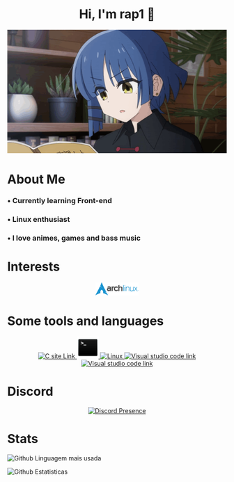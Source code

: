 <div align="center">
  <!-- Profile -->
  <div>
    <h1> Hi, I'm rap1 👋 </h1>
    <img src="/resources/ryo-surprise.gif" alt="ryo image" width="700">
  </div>

  <!-- About -->
  <div align="left">
    <h1>About Me</h1>
    <h3>• Currently learning Front-end </h3>
    <h3>• Linux enthusiast </h3>
    <h3>• I love animes, games and bass music </h3>
  </div>

  <!-- Interests -->
  <div>
    <h1 align="left">Interests</h1>
    <a href="https://archlinux.org/" target="_blank" rel="noreferrer"> <img src="/resources/archlinux.png" alt="Arch Linux Link" width="20%" height="20%"> </a>
  </div>

  <!-- Tools -->
  <div>
  <h1 align="left">Some tools and languages</h1>
    <p>
      <a href="https://www.learn-c.org/">
        <img src="https://skillicons.dev/icons?i=c" alt="C site Link">
      </a>
      <a href="https://www.gnu.org/software/bash/" target="_blank" rel="noreferrer">
        <img src="/resources/terminal.png" alt="Linux Bash info" width="50" height="50">
      </a>
      <a href="https://linux.org/" target="_blank" rel="noreferrer">
        <img src="https://skillicons.dev/icons?i=linux" alt="Linux">
      </a>
      <a href="https://code.visualstudio.com/" target="_blank" rel="noreferrer">
        <img src="https://skillicons.dev/icons?i=vscode" alt="Visual studio code link">
      </a>
      <a href="https://python.org/" target="_blank" rel="noreferrer">
        <img src="https://skillicons.dev/icons?i=py" alt="Visual studio code link">
      </a>
    </p>
  </div>

  <!-- Discord -->
  <div>
      <h1 align="left">Discord</h1>
      <a href="https://discord.com/users/535152853560328202" target="_blank" rel="noreferrer">
          <img src="https://lanyard.cnrad.dev/api/535152853560328202?showDisplayName=true&idleMessage=Problably%20Sleeping...&borderRadius=30px" alt="Discord Presence">
      </a>
  </div>
</div>

<!-- Stats -->
<div>
  <h1>Stats</h1>
  <p>
    <img src="https://github-readme-stats.vercel.app/api/top-langs/?username=srcrapi&hide=css&layout=compact&locale=en&langs_count=6&count_private=true&theme=dracula&hide_border=true" alt="Github Linguagem mais usada"></p>
  <p>
    <img src="https://github-readme-stats.vercel.app/api?username=srcrapi&show_icons=true&theme=dracula&count_private=true" alt="Github Estatisticas">
  </p>
</div>
